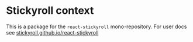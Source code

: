 # Stickyroll context

This is a package for the `react-stickyroll` mono-repository.
For user docs see [stickyroll.github.io/react-stickyroll](https://stickyroll.github.io/react-stickyroll)
